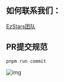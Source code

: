 ## 如何联系我们：

[EzStars团队](https://ezstars.github.io/EzMonitor/about.html)

## PR提交规范

```Plain
pnpm run commit
```

![img](https://dcna63fdf6da.feishu.cn/space/api/box/stream/download/asynccode/?code=M2IxZDU3NDI5NDMxZjAwYTU2NjFkMWU2ZjEwYzNlZTFfMmw2YmtrODQ1d3BxdFFZNk91TEtrbkgyQ01mMzdBSHdfVG9rZW46VXp5c2JSU1Rsb3pXMnh4cEI3S2N3a1NhbjZiXzE3NDM3ODI1Mjg6MTc0Mzc4NjEyOF9WNA)